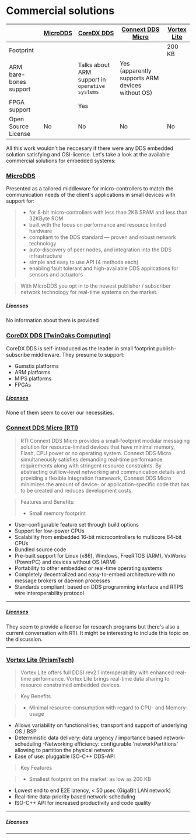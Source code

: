 # Commercial solutions


| | [MicroDDS](http://www.icoup-consulting.com/microdds.html) |[CoreDX DDS](http://www.twinoakscomputing.com/coredx/embedded) | [Connext DDS Micro](http://www.rti.com/products/micro.html) | [Vortex Lite](http://www.prismtech.com/vortex/products/vortex-device/vortex-lite) |
|---|----------|-----------|-------------------|-------------|
|Footprint | | | | 200 KB |
| ARM bare-bones support| | Talks about ARM support in `operative systems` | Yes (apparently supports ARM devices without OS) | |
| FPGA support | | Yes | | |
| Open Source License | No | No | No | No |



All this work wouldn't be neccesary if there were any DDS embedded solution satisfying and OSI-license. Let's take a look at the available commercial solutions for embedded systems:

### [MicroDDS](http://www.icoup-consulting.com/microdds.html)
Presented as a tailored middleware for micro-controllers to match the communication needs of the client's applications in small devices with support for:

>- for 8-bit micro-controllers with less than 2KB SRAM and less than 32KByte ROM
>- built with the focus on performance and resource limited hardware
>- compliant to the DDS standard — proven and robust network technology
>- auto-discovery of peer nodes, and integration into the DDS infrastructure
>- simple and easy to use API (4 methods each)
>- enabling fault tolerant and high-available DDS applications for sensors and actuators

>With MicroDDS you opt in to the newest publisher / subscriber network technology for real-time systems on the market.

##### Licenses
No information about them is provided


### [CoreDX DDS [TwinOaks Computing]](http://www.twinoakscomputing.com/coredx/embedded)
CoreDX DDS is self-introduced as the leader in small footprint publish-subscribe middleware. They presume to support:
- Gumstix platforms
- ARM platforms
- MIPS platforms
- FPGAs


##### [Licenses](http://www.twinoakscomputing.com/coredx/licenses)
None of them seem to cover our necessities.

### [Connext DDS Micro (RTI)](http://www.rti.com/products/micro.html)
>RTI Connext DDS Micro provides a small-footprint modular messaging solution for resource-limited devices that have minimal memory, Flash, CPU power or no operating system. Connext DDS Micro simultaneously satisfies demanding real-time performance requirements along with stringent resource constraints. By abstracting out low-level networking and communication details and providing a flexible integration framework, Connext DDS Micro minimizes the amount of device- or application-specific code that has to be created and reduces development costs.

>Features and Benefits:
>- Small memory footprint
- User-configurable feature set through build options
- Support for low-power CPUs
- Scalability from embedded 16-bit microcontrollers to multicore 64-bit CPUs
- Bundled source code
- Pre-built support for Linux (x86), Windows, FreeRTOS (ARM), VxWorks (PowerPC) and devices without OS (ARM)
- Portability to other embedded or real-time operating systems
- Completely decentralized and easy-to-embed architecture with no message brokers or daemon processes
- Standards compliant: based on DDS programming interface and RTPS wire interoperability protocol


----

##### [Licenses](http://www.rti.com/resources/research-programs.html)
They seem to provide a license for research programs but there's also a current conversation with RTI. It might be interesting to include this topic on the discussion.

----

### [Vortex Lite (PrismTech)](http://www.prismtech.com/vortex/products/vortex-device/vortex-lite)

>Vortex Lite offers full DDSI rev2.1 interoperability with enhanced real-time performance. Vortex Lite brings real-time data sharing to resource constrained embedded devices.

>Key Benefits

>- Minimal resource-consumption with regard to CPU- and Memory-usage
- Allows variability on functionalities, transport and support of underlying OS / BSP
- Deterministic data delivery: data urgency / importance based network-scheduling
-Networking efficiency: configurable 'networkPartitions' allowing to partition the physical network
- Ease of use: pluggable ISO-C++ DDS-API

>Key Features

>- Smallest footprint on the market: as low as 200 KB
- Lowest end to end E2E latency, < 50 µsec (GigaBit LAN network)
- Real-time data-priority based network-scheduling
- ISO-C++ API for increased productivity and code quality

----

##### Licenses

----
